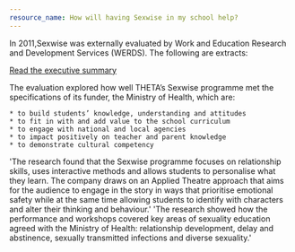 ```yaml
---
resource_name: How will having Sexwise in my school help?
---
```



In 2011,Sexwise was externally evaluated by Work and Education Research and Development Services (WERDS). The following are extracts:

[Read the executive summary](https://www.theta.org.nz/about-us/programme-evaluation/)

The evaluation explored how well THETA’s Sexwise programme met the specifications of its funder, the Ministry of Health, which are:

    * to build students’ knowledge, understanding and attitudes
    * to fit in with and add value to the school curriculum
    * to engage with national and local agencies
    * to impact positively on teacher and parent knowledge
    * to demonstrate cultural competency

'The research found that the Sexwise programme focuses on relationship skills, uses interactive methods and allows students to personalise what they learn. The company draws on an Applied Theatre approach that aims for the audience to engage in the story in ways that prioritise emotional safety while at the same time allowing students to identify with characters and alter their thinking and behaviour.' 'The research showed how the performance and workshops covered key areas of sexuality education agreed with the Ministry of Health: relationship development, delay and abstinence, sexually transmitted infections and diverse sexuality.'
